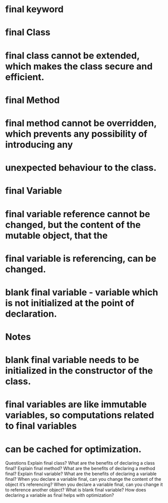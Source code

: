 #                                       final  keyword
#                 final Class
#    final class cannot be extended, which makes the class secure and efficient.
#    final Method
#    final method cannot be overridden, which prevents any possibility of introducing any
#    unexpected behaviour to the class.
#    final Variable
#    final variable reference cannot be changed, but the content of the mutable object, that the
#    final variable is referencing, can be changed.
#    blank final variable - variable which is not initialized at the point of declaration.
#    Notes
#    blank final variable needs to be initialized in the constructor of the class.
#    final variables are like immutable variables, so computations related to final variables
#    can be cached for optimization.


Questions
Explain final class?
What are the benefits of declaring a class final?
Explain final method?
What are the benefits of declaring a method final?
Explain final variable?
What are the benefits of declaring a variable final?
When you declare a variable final, can you change the content of the object it’s
referencing?
When you declare a variable final, can you change it to reference another object?
What is blank final variable?
How does declaring a variable as final helps with optimization?
